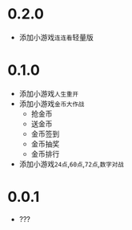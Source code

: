 # 0.2.0

* 添加小游戏`连连看`轻量版

# 0.1.0

* 添加小游戏`人生重开`
* 添加小游戏`金币大作战`
    * 抢金币
    * 送金币
    * 金币签到
    * 金币抽奖
    * 金币排行
* 添加小游戏`24点`,`60点`,`72点`,`数字对战`

# 0.0.1

* ???